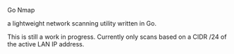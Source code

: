Go Nmap


a lightweight network scanning utility written in Go.

This is still a work in progress. Currently only scans based on a CIDR /24 of the active LAN IP address.
